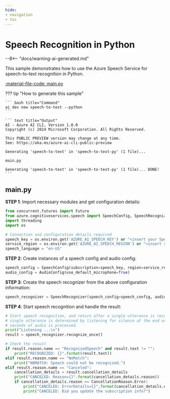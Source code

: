 ```yaml
---
hide:
- navigation
- toc
---
```

# Speech Recognition in Python

--8<-- "docs/warning-ai-generated.md"

This sample demonstrates how to use the Azure Speech Service for speech-to-text recognition in Python.

[:material-file-code: main.py](https://raw.githubusercontent.com/robch/book-of-ai/main/docs/samples/speech-to-text-py/main.py)  

??? tip "How to generate this sample"

    ``` bash title="Command"
    ai dev new speech-to-text --python
    ```

    ``` text title="Output"
    AI - Azure AI CLI, Version 1.0.0
    Copyright (c) 2024 Microsoft Corporation. All Rights Reserved.

    This PUBLIC PREVIEW version may change at any time.
    See: https://aka.ms/azure-ai-cli-public-preview

    Generating 'speech-to-text' in 'speech-to-text-py' (1 file)...

    main.py

    Generating 'speech-to-text' in 'speech-to-text-py' (1 file)... DONE!
    ```


## main.py

**STEP 1**: Import necessary modules and get configuration details:

``` python title="main.py"
from concurrent.futures import Future
from azure.cognitiveservices.speech import SpeechConfig, SpeechRecognizer, AudioConfig, CancellationReason
import threading
import os

# Connection and configuration details required
speech_key = os.environ.get('AZURE_AI_SPEECH_KEY') or "<insert your Speech Service API key here>"
service_region = os.environ.get('AZURE_AI_SPEECH_REGION') or "<insert your Speech Service region here>"
speech_language = "en-US"
```

**STEP 2**: Create instances of a speech config and audio config:

``` python title="main.py"
speech_config = SpeechConfig(subscription=speech_key, region=service_region, speech_recognition_language=speech_language)
audio_config = AudioConfig(use_default_microphone=True)
```

**STEP 3**: Create the speech recognizer from the above configuration information:

``` python title="main.py"
speech_recognizer = SpeechRecognizer(speech_config=speech_config, audio_config=audio_config)
```

**STEP 4**: Start speech recognition and handle the result:

``` python title="main.py"
# Start speech recognition, and return after a single utterance is recognized. The end of a
# single utterance is determined by listening for silence at the end or until a maximum of 15
# seconds of audio is processed.
print("Listening ...\n")
result = speech_recognizer.recognize_once()

# Check the result
if result.reason.name == "RecognizedSpeech" and result.text != "":
    print("RECOGNIZED: {}".format(result.text))
elif result.reason.name == "NoMatch":
    print("NOMATCH: Speech could not be recognized.")
elif result.reason.name == "Canceled":
    cancellation_details = result.cancellation_details
    print("CANCELED: Reason={}".format(cancellation_details.reason))
    if cancellation_details.reason == CancellationReason.Error:
        print("CANCELED: ErrorDetails={}".format(cancellation_details.error_details))
        print("CANCELED: Did you update the subscription info?")
```
